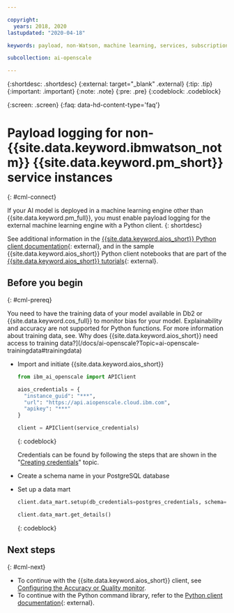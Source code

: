 ```yaml
---

copyright:
  years: 2018, 2020
lastupdated: "2020-04-18"

keywords: payload, non-Watson, machine learning, services, subscription

subcollection: ai-openscale

---
```


{:shortdesc: .shortdesc}
{:external: target="_blank" .external}
{:tip: .tip}
{:important: .important}
{:note: .note}
{:pre: .pre}
{:codeblock: .codeblock}

{:screen: .screen}
{:faq: data-hd-content-type='faq'}

# Payload logging for non-{{site.data.keyword.ibmwatson_notm}} {{site.data.keyword.pm_short}} service instances
{: #cml-connect}

If your AI model is deployed in a machine learning engine other than {{site.data.keyword.pm_full}}, you must enable payload logging for the external machine learning engine with a Python client.
{: shortdesc}

See additional information in the [{{site.data.keyword.aios_short}} Python client documentation](http://ai-openscale-python-client.mybluemix.net/){: external}, and in the sample {{site.data.keyword.aios_short}} Python client notebooks that are part of the [{{site.data.keyword.aios_short}} tutorials](https://github.com/pmservice/ai-openscale-tutorials/blob/master/README.md){: external}.

## Before you begin
{: #cml-prereq}

You need to have the training data of your model available in Db2 or {{site.data.keyword.cos_full}} to monitor bias for your model. Explainability and accuracy are not supported for Python functions. For more information about training data, see. Why does {{site.data.keyword.aios_short}} need access to training data?](/docs/ai-openscale?Topic=ai-openscale-trainingdata#trainingdata)

- Import and initiate {{site.data.keyword.aios_short}}

    ```python
    from ibm_ai_openscale import APIClient

    aios_credentials = {
      "instance_guid": "***",
      "url": "https://api.aiopenscale.cloud.ibm.com",
      "apikey": "***"
    }

    client = APIClient(service_credentials)
    ```
    {: codeblock}

  Credentials can be found by following the steps that are shown in the "[Creating credentials](/docs/ai-openscale?topic=ai-openscale-cred-create)" topic.

- Create a schema name in your PostgreSQL database

- Set up a data mart

    ```python
    client.data_mart.setup(db_credentials=postgres_credentials, schema=schemaName)

    client.data_mart.get_details()
    ```
    {: codeblock}

## Next steps
{: #cml-next}

- To continue with the {{site.data.keyword.aios_short}} client, see [Configuring the Accuracy or Quality monitor](/docs/ai-openscale?topic=ai-openscale-acc-monitor).
- To continue with the Python command library, refer to the [Python client documentation](http://ai-openscale-python-client.mybluemix.net/){: external}.
